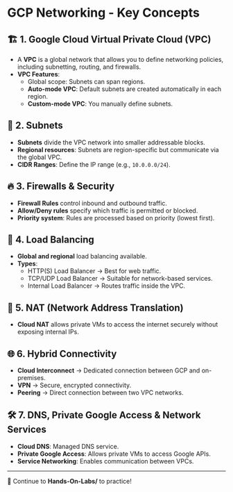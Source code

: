 # GCP Networking - Key Concepts

## 🏗️ 1. Google Cloud Virtual Private Cloud (VPC)
- A **VPC** is a global network that allows you to define networking policies, including subnetting, routing, and firewalls.
- **VPC Features**:
  - Global scope: Subnets can span regions.
  - **Auto-mode VPC**: Default subnets are created automatically in each region.
  - **Custom-mode VPC**: You manually define subnets.

## 🔗 2. Subnets
- **Subnets** divide the VPC network into smaller addressable blocks.
- **Regional resources**: Subnets are region-specific but communicate via the global VPC.
- **CIDR Ranges**: Define the IP range (e.g., `10.0.0.0/24`).

## 🔥 3. Firewalls & Security
- **Firewall Rules** control inbound and outbound traffic.
- **Allow/Deny rules** specify which traffic is permitted or blocked.
- **Priority system**: Rules are processed based on priority (lowest first).

## 🛜 4. Load Balancing
- **Global and regional** load balancing available.
- **Types**:
  - HTTP(S) Load Balancer → Best for web traffic.
  - TCP/UDP Load Balancer → Suitable for network-based services.
  - Internal Load Balancer → Routes traffic inside the VPC.

## 🔄 5. NAT (Network Address Translation)
- **Cloud NAT** allows private VMs to access the internet securely without exposing internal IPs.

## 🌐 6. Hybrid Connectivity
- **Cloud Interconnect** → Dedicated connection between GCP and on-premises.
- **VPN** → Secure, encrypted connectivity.
- **Peering** → Direct connection between two VPC networks.

## 🛠️ 7. DNS, Private Google Access & Network Services
- **Cloud DNS**: Managed DNS service.
- **Private Google Access**: Allows private VMs to access Google APIs.
- **Service Networking**: Enables communication between VPCs.

---
🚀 Continue to **Hands-On-Labs/** to practice!
